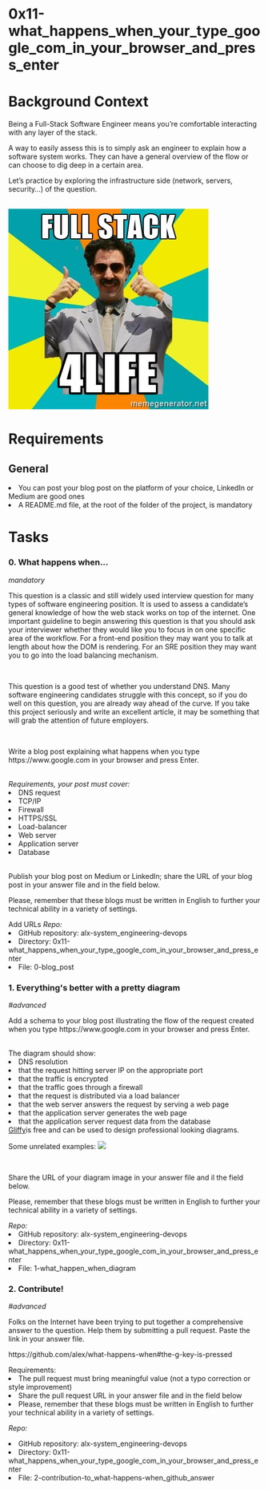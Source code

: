 <h1>0x11-what_happens_when_your_type_google_com_in_your_browser_and_press_enter</h1>

<h1>Background Context</h1>
<p>
Being a Full-Stack Software Engineer means you’re comfortable interacting with any layer of the stack.

A way to easily assess this is to simply ask an engineer to explain how a software system works. They can have a general overview of the flow or can choose to dig deep in a certain area.

Let’s practice by exploring the infrastructure side (network, servers, security…) of the question.
</p>
<br>
<img src="images/image1.jpg">
<br>
<h1>Requirements</h1>
<h2>General</h2>
<li>You can post your blog post on the platform of your choice, LinkedIn or Medium are good ones</li>
<li>A README.md file, at the root of the folder of the project, is mandatory</li>

<h1>Tasks</h1>
<h3>0. What happens when...</h3>
<em>mandatory</em>
<p>
This question is a classic and still widely used interview question for many types of software engineering position. It is used to assess a candidate’s general knowledge of how the web stack works on top of the internet. One important guideline to begin answering this question is that you should ask your interviewer whether they would like you to focus in on one specific area of the workflow. For a front-end position they may want you to talk at length about how the DOM is rendering. For an SRE position they may want you to go into the load balancing mechanism.
</p>
<br>
<p>
This question is a good test of whether you understand DNS. Many software engineering candidates struggle with this concept, so if you do well on this question, you are already way ahead of the curve. If you take this project seriously and write an excellent article, it may be something that will grab the attention of future employers.
</p>
</br>
<p>
Write a blog post explaining what happens when you type https://www.google.com in your browser and press Enter.
</p>
<br>
<em>Requirements, your post must cover:</em>

<li>DNS request</li>
<li>TCP/IP</li>
<li>Firewall</li>
<li>HTTPS/SSL</li>
<li>Load-balancer</li>
<li>Web server</li>
<li>Application server</li>
<li>Database</li>
<br>
<p>
Publish your blog post on Medium or LinkedIn; share the URL of your blog post in your answer file and in the field below.
</p>
<p>
Please, remember that these blogs must be written in English to further your technical ability in a variety of settings.
</p>
Add URLs 
<em>Repo:</em>

<li>GitHub repository: alx-system_engineering-devops</li>
<li>Directory: 0x11-what_happens_when_your_type_google_com_in_your_browser_and_press_enter</li>
<li>File: 0-blog_post</li>
 
<h3>1. Everything's better with a pretty diagram</h3>
<em>#advanced</em>
<p>
Add a schema to your blog post illustrating the flow of the request created when you type https://www.google.com in your browser and press Enter.
</p>
<br>
The diagram should show:

<li>DNS resolution</li>
<li>that the request hitting server IP on the appropriate port</li>
<li>that the traffic is encrypted</li>
<li>that the traffic goes through a firewall</li>
<li>that the request is distributed via a load balancer</li>
<li>that the web server answers the request by serving a web page</li>
<li>that the application server generates the web page</li>
<li>that the application server request data from the database</li>
<a href="https://intranet.alxswe.com/rltoken/0KvO5Zd6t2GfDUiUHvNJjQ">Gliffy</a>is free and can be used to design professional looking diagrams.</li>

Some unrelated examples:
<img src="http://i.imgur.com/i9ivkdo.png">


<br>
<p>
Share the URL of your diagram image in your answer file and il the field below.
</p>
<p>
Please, remember that these blogs must be written in English to further your technical ability in a variety of settings.
</p>
<em>Repo:</em>

<li>GitHub repository: alx-system_engineering-devops</li>
<li>Directory: 0x11-what_happens_when_your_type_google_com_in_your_browser_and_press_enter</li>
<li>File: 1-what_happen_when_diagram</li>
 
<h3>2. Contribute!</h3>
<em>#advanced</em>
<p>
Folks on the Internet have been trying to put together a comprehensive answer to the question. Help them by submitting a pull request. Paste the link in your answer file.
</p>
<p>
https://github.com/alex/what-happens-when#the-g-key-is-pressed
</p>
Requirements:

<li>The pull request must bring meaningful value (not a typo correction or style improvement)</li>
<li>Share the pull request URL in your answer file and in the field below</li>
<li>Please, remember that these blogs must be written in English to further your technical ability in a variety of settings.</li>

<em>Repo:</em>

<li>GitHub repository: alx-system_engineering-devops</li>
<li>Directory: 0x11-what_happens_when_your_type_google_com_in_your_browser_and_press_enter</li>
<li>File: 2-contribution-to_what-happens-when_github_answer</li>


